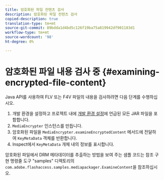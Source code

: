 ```yaml
---
title: 암호화된 파일 컨텐츠 검사
description: 암호화된 파일 컨텐츠 검사
copied-description: true
translation-type: tm+mt
source-git-commit: 89bdda1d4bd5c126f19ba75a819942df901183d1
workflow-type: tm+mt
source-wordcount: '98'
ht-degree: 0%

---
```



# 암호화된 파일 내용 검사 중 {#examining-encrypted-file-content}

Java API를 사용하여 FLV 또는 F4V 파일의 내용을 검사하려면 다음 단계를 수행하십시오.

1. 개발 환경을 설정하고 프로젝트 내에 [개발 환경 설정](../../aaxs-protecting-content/content-setting-up-the-sdk/content-setting-up-the-dev-env.md)에 언급된 모든 JAR 파일을 포함합니다.
1. `MediaEncrypter` 인스턴스를 만듭니다.
1. 암호화된 파일을 `MediaEncrypter.examineEncryptedContent` 메서드에 전달하여 `KeyMetaData` 객체를 반환합니다.
1. Inspect에서 `KeyMetaData` 개체 내의 정보를 표시합니다.

암호화된 파일에서 DRM 메타데이터를 추출하는 방법을 보여 주는 샘플 코드는 참조 구현 명령줄 도구 &quot;samples&quot; 디렉토리의 `com.adobe.flashaccess.samples.mediapackager.ExamineContent`을 참조하십시오.
